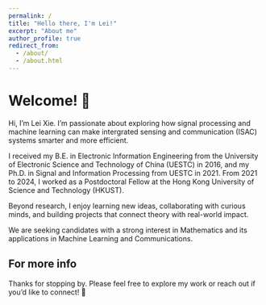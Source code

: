 ```yaml
---
permalink: /
title: "Hello there, I'm Lei!"
excerpt: "About me"
author_profile: true
redirect_from: 
  - /about/
  - /about.html
---
```


Welcome! 👋
======

Hi, I’m Lei Xie. I’m passionate about exploring how signal processing and machine learning can make intergrated sensing and communication (ISAC) systems smarter and more efficient.

I received  my B.E. in Electronic Information Engineering from the University of Electronic Science and Technology of China (UESTC) in 2016, and my Ph.D. in Signal and Information Processing from UESTC in 2021. From 2021 to 2024, I worked as a Postdoctoral Fellow at the Hong Kong University of Science and Technology (HKUST).

Beyond research, I enjoy learning new ideas, collaborating with curious minds, and building projects that connect theory with real-world impact. 

We are seeking candidates with a strong interest in Mathematics and its applications in Machine Learning and Communications.

For more info
------

Thanks for stopping by. Please feel free to explore my work or reach out if you’d like to connect! 🚀


